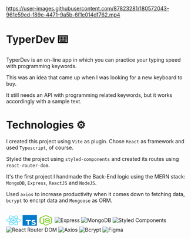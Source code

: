 https://user-images.githubusercontent.com/87823281/180572043-961e59ed-f89e-4471-9a5b-6f1e014df762.mp4

# TyperDev ⌨️

TyperDev is an on-line app in which you can practice your typing speed with programming keywords.

This was an idea that came up when I was looking for a new keyboard to buy.

It still needs an API with programming related keywords, but it works accordingly with a sample text.

# Technologies ⚙️

I created this project using `Vite` as plugin. Chose `React` as framework and used `Typescript`, of course.

Styled the project using `styled-components` and created its routes using `react-router-dom`.

It's the first project I handmade the Back-End logic using the MERN stack: `MongoDB`, `Express`, `ReactJS` and `NodeJS`.

Used `axios` to increase productivity when it comes down to fetching data, `bcrypt` to encrpt data and `Mongoose` as ORM.

<div style="display: inline_block"><br>
  <img align="center" title="ReactJS" alt="ReactJS" height="30" width="40" src="https://raw.githubusercontent.com/devicons/devicon/master/icons/react/react-original.svg">
  <img align="center" title="Typescript" alt="Typescript" height="30" width="40" src="https://raw.githubusercontent.com/devicons/devicon/master/icons/typescript/typescript-plain.svg">
  <img align="center" title="NodeJS" alt="NodeJS" height="30" width="40" src="https://raw.githubusercontent.com/devicons/devicon/master/icons/nodejs/nodejs-original.svg">
  <img align="center" title="Express" alt="Express" height="30" width="40" src="https://user-images.githubusercontent.com/87823281/176988429-07c56fda-a49d-4895-85ae-1cdb32f2a6b2.svg">
  <img align="center" title="MongoDB" alt="MongoDB" height="30" width="40" src="https://user-images.githubusercontent.com/87823281/176988576-fc827679-c20f-4d73-85c9-4fcd93d114a8.svg">
    <img align="center" title="Styled Components" alt="Styled Components" height="30" width="40" src="https://user-images.githubusercontent.com/87823281/180796443-4c332fa5-94c7-4aa2-a9b3-775d16e62f62.svg">
  <img align="center" title="React Router DOM" alt="React Router DOM" height="30" width="40" src="https://user-images.githubusercontent.com/87823281/180800593-c0b6e072-a545-4d3c-a535-8941215bdaf8.svg">
  <img align="center" title="Axios" alt="Axios" height="30" width="40" src="https://user-images.githubusercontent.com/87823281/180801007-3da0638a-8941-49e0-93e8-a80440049bd9.svg">
  <img align="center" title="Bcrypt" alt="Bcrypt" height="30" width="40" src="https://user-images.githubusercontent.com/87823281/180801341-2fcebd0c-79f8-46c4-8520-af8d5ccbd921.svg">
  <img align="center" title="Figma" alt="Figma" height="30" width="40" src="https://www.vectorlogo.zone/logos/figma/figma-icon.svg">
</div>
